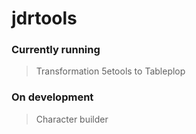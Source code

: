 # jdrtools

### Currently running
> Transformation 5etools to Tableplop 

### On development
> Character builder